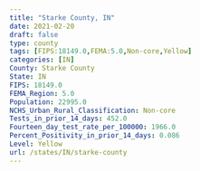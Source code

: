 ```yaml
---
title: "Starke County, IN"
date: 2021-02-20
draft: false
type: county
tags: [FIPS:18149.0,FEMA:5.0,Non-core,Yellow]
categories: [IN]
County: Starke County
State: IN
FIPS: 18149.0
FEMA_Region: 5.0
Population: 22995.0
NCHS_Urban_Rural_Classification: Non-core
Tests_in_prior_14_days: 452.0
Fourteen_day_test_rate_per_100000: 1966.0
Percent_Positivity_in_prior_14_days: 0.086
Level: Yellow
url: /states/IN/starke-county
---
```



